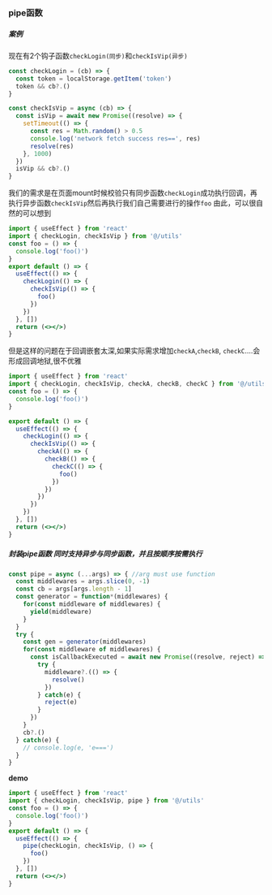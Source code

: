 ### pipe函数 ###

##### 案例 #####
现在有2个钩子函数`checkLogin(同步)`和`checkIsVip(异步)`
```javascript
const checkLogin = (cb) => {
  const token = localStorage.getItem('token')
  token && cb?.()
}

const checkIsVip = async (cb) => {
  const isVip = await new Promise((resolve) => {
    setTimeout(() => {
      const res = Math.random() > 0.5
      console.log('network fetch success res==', res)
      resolve(res)
    }, 1000)
  })
  isVip && cb?.()
}
```
我们的需求是在页面mount时候校验只有同步函数`checkLogin`成功执行回调，再执行异步函数`checkIsVip`然后再执行我们自己需要进行的操作`foo`
由此，可以很自然的可以想到
```jsx
import { useEffect } from 'react'
import { checkLogin, checkIsVip } from '@/utils'
const foo = () => {
  console.log('foo()')
}
export default () => {
  useEffect(() => {
    checkLogin(() => {
      checkIsVip(() => {
        foo()
      })
    })
  }, [])
  return (<></>)
}
```
但是这样的问题在于回调嵌套太深,如果实际需求增加`checkA`,`checkB`, `checkC`....会形成回调地狱,很不优雅
```jsx
import { useEffect } from 'react'
import { checkLogin, checkIsVip, checkA, checkB, checkC } from '@/utils'
const foo = () => {
  console.log('foo()')
}

export default () => {
  useEffect(() => {
    checkLogin(() => {
      checkIsVip(() => {
        checkA(() => {
          checkB(() => {
            checkC(() => {
              foo()
            })
          })
        })
      })
    })
  }, [])
  return (<></>)
}
```

##### 封装pipe函数 同时支持异步与同步函数，并且按顺序按需执行 #####
```javascript
const pipe = async (...args) => { //arg must use function
  const middlewares = args.slice(0, -1)
  const cb = args[args.length - 1]
  const generator = function*(middlewares) {
    for(const middleware of middlewares) {
      yield(middleware)
    }
  }
  try {
    const gen = generator(middlewares)
    for(const middleware of middlewares) {
      const isCallbackExecuted = await new Promise((resolve, reject) => {
        try {
          middleware?.(() => {
            resolve()
          })
        } catch(e) {
          reject(e)
        }
      })
    }
    cb?.()
  } catch(e) {
    // console.log(e, 'e===')
  }
}
```
**demo**
```jsx
import { useEffect } from 'react'
import { checkLogin, checkIsVip, pipe } from '@/utils'
const foo = () => {
  console.log('foo()')
}
export default () => {
  useEffect(() => {
    pipe(checkLogin, checkIsVip, () => {
      foo()
    })
  }, [])
  return (<></>)
}
```
